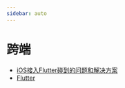 ```yaml
---
sidebar: auto
---
```


# 跨端
- [iOS接入Flutter碰到的问题和解决方案](/cross-platform/flutter_ios.md)
- [Flutter](/cross-platform/flutter.md)